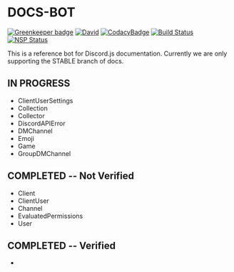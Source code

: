 # DOCS-BOT

[![Greenkeeper badge](https://badges.greenkeeper.io/Odinthewanderer/docs-bot.svg)](https://greenkeeper.io/)
[![David](https://img.shields.io/david/Odinthewanderer/docs-bot.svg?maxAge=3600)](https://david-dm.org/Odinthewanderer/docs-bot)
[![CodacyBadge](https://api.codacy.com/project/badge/Grade/5a97b1df1a8e4fc3b48393b0a58fa86b)](https://www.codacy.com/app/Odinthewanderer/docs-bot?utm_source=github.com&amp;utm_medium=referral&amp;utm_content=Odinthewanderer/docs-bot&amp;utm_campaign=Badge_Grade)
[![Build Status](https://travis-ci.org/Odinthewanderer/docs-bot.svg?branch=master)](https://travis-ci.org/Odinthewanderer/docs-bot)
[![NSP Status](https://nodesecurity.io/orgs/odin/projects/f969f516-aa7f-4a00-a8d9-6ad2d27b81ad/badge)](https://nodesecurity.io/orgs/odin/projects/f969f516-aa7f-4a00-a8d9-6ad2d27b81ad)

This is a reference bot for Discord.js documentation. Currently we are only supporting the STABLE branch of docs.

## IN PROGRESS
- ClientUserSettings
- Collection
- Collector
- DiscordAPIError
- DMChannel
- Emoji
- Game
- GroupDMChannel 

## COMPLETED -- Not Verified
- Client
- ClientUser
- Channel
- EvaluatedPermissions
- User

## COMPLETED -- Verified
-
